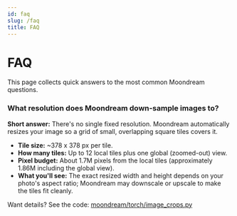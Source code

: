 ```yaml
---
id: faq
slug: /faq
title: FAQ
---
```


# FAQ

This page collects quick answers to the most common Moondream questions.

### What resolution does Moondream down-sample images to?

**Short answer:** There's no single fixed resolution. Moondream automatically resizes your image so a grid of small, overlapping square tiles covers it.

- **Tile size:** ~378 x 378 px per tile.
- **How many tiles:** Up to 12 local tiles plus one global (zoomed-out) view.
- **Pixel budget:** About 1.7M pixels from the local tiles (approximately 1.86M including the global view).
- **What you'll see:** The exact resized width and height depends on your photo's aspect ratio; Moondream may downscale or upscale to make the tiles fit cleanly.

Want details? See the code: [moondream/torch/image_crops.py](https://github.com/vikhyat/moondream/blob/main/moondream/torch/image_crops.py)
